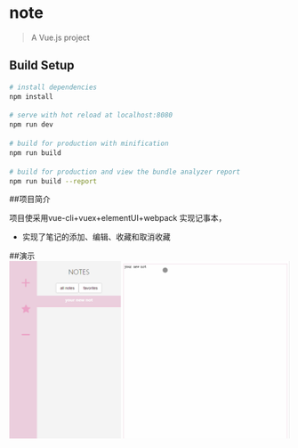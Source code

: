 # note

> A Vue.js project

## Build Setup

``` bash
# install dependencies
npm install

# serve with hot reload at localhost:8080
npm run dev

# build for production with minification
npm run build

# build for production and view the bundle analyzer report
npm run build --report
```
##项目简介

项目使采用vue-cli+vuex+elementUI+webpack 实现记事本，
- 实现了笔记的添加、编辑、收藏和取消收藏


##演示
![](https://github.com/fenglin-pan/vue_Note/blob/master/note.gif)
